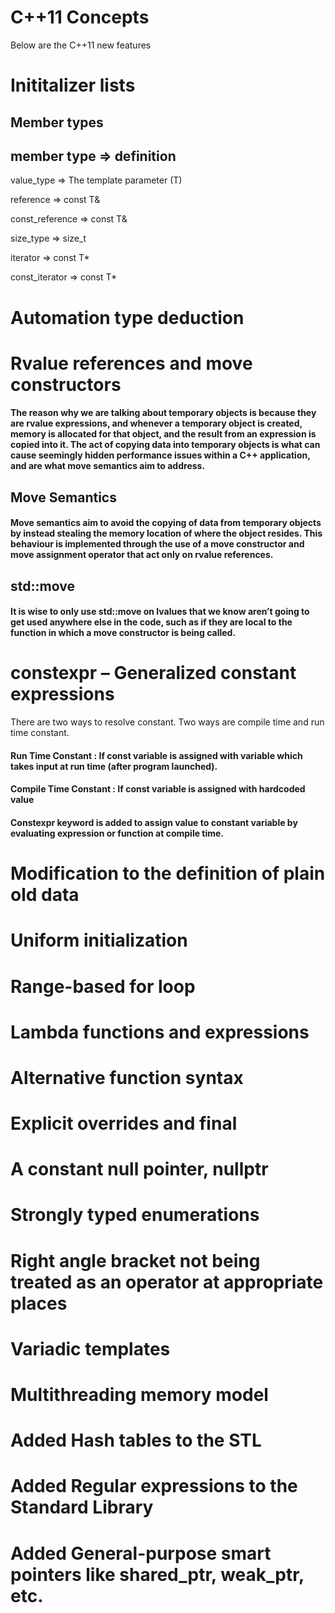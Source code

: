 # C++11 Concepts

Below are the C++11 new features

# Inititalizer lists

## Member types

## member type	     =>          definition

value_type	         =>         The template parameter (T)

reference	           =>         const T&

const_reference	     =>         const T&

size_type	           =>         size_t

iterator	           =>         const T*

const_iterator	     =>         const T*


# Automation type deduction
# Rvalue references and move constructors

#### The reason why we are talking about temporary objects is because they are rvalue expressions, and whenever a temporary object is created, memory is allocated for that object, and the result from an expression is copied into it. The act of copying data into temporary objects is what can cause seemingly hidden performance issues within a C++ application, and are what move semantics aim to address.

## Move Semantics

#### Move semantics aim to avoid the copying of data from temporary objects by instead stealing the memory location of where the object resides. This behaviour is implemented through the use of a move constructor and move assignment operator that act only on rvalue references.

## std::move

#### It is wise to only use std::move on lvalues that we know aren’t going to get used anywhere else in the code, such as if they are local to the function in which a move constructor is being called.


# constexpr – Generalized constant expressions

There are two ways to resolve constant. Two ways are compile time and run time constant. 

#### Run Time Constant : If const variable is assigned with variable which takes input at run time (after program launched).
#### Compile Time Constant : If const variable is assigned with hardcoded value
#### Constexpr keyword is added to assign value to constant variable by evaluating expression or function at compile time.

# Modification to the definition of plain old data
# Uniform initialization
# Range-based for loop
# Lambda functions and expressions
# Alternative function syntax
# Explicit overrides and final
# A constant null pointer, nullptr
# Strongly typed enumerations
# Right angle bracket not being treated as an operator at appropriate places
# Variadic templates
# Multithreading memory model
# Added Hash tables to the STL
# Added Regular expressions to the Standard Library
# Added General-purpose smart pointers like shared_ptr, weak_ptr, etc.
